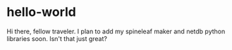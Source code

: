 # hello-world
Hi there, fellow traveler. I plan to add my spineleaf maker and netdb python libraries soon. Isn't that just great?

